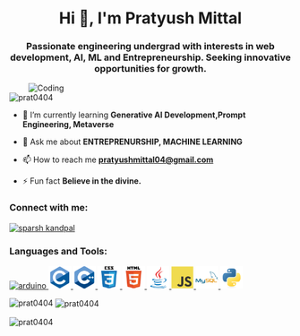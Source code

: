 <h1 align="center">Hi 👋, I'm Pratyush Mittal</h1>
<h3 align="center">Passionate engineering undergrad with interests in web development, AI, ML and Entrepreneurship. Seeking innovative opportunities for growth.</h3>

<img align="right" alt="Coding" width="470" src ="https://raw.githubusercontent.com/TheDudeThatCode/TheDudeThatCode/master/Assets/Designer.gif">

<p align="left"> <img src="https://komarev.com/ghpvc/?username=prat0404&label=Profile%20views&color=0e75b6&style=flat" alt="prat0404" /> </p>


- 🌱 I’m currently learning **Generative AI Development,Prompt Engineering, Metaverse**

- 💬 Ask me about **ENTREPRENURSHIP, MACHINE LEARNING**

- 📫 How to reach me **pratyushmittal04@gmail.com**

- ⚡ Fun fact **Believe in the divine.**

<h3 align="left">Connect with me:</h3>
<p align="left">
<a href="https://www.linkedin.com/in/pratyush-mittal/" target="blank"><img align="center" src="https://raw.githubusercontent.com/rahuldkjain/github-profile-readme-generator/master/src/images/icons/Social/linked-in-alt.svg" alt="sparsh kandpal" height="30" width="40" /></a>
</p>

<h3 align="left">Languages and Tools:</h3>
<p align="left"> <a href="https://www.arduino.cc/" target="_blank" rel="noreferrer"> <img src="https://cdn.worldvectorlogo.com/logos/arduino-1.svg" alt="arduino" width="40" height="40"/> </a> <a href="https://www.cprogramming.com/" target="_blank" rel="noreferrer"> <img src="https://raw.githubusercontent.com/devicons/devicon/master/icons/c/c-original.svg" alt="c" width="40" height="40"/> </a> <a href="https://www.w3schools.com/cpp/" target="_blank" rel="noreferrer"> <img src="https://raw.githubusercontent.com/devicons/devicon/master/icons/cplusplus/cplusplus-original.svg" alt="cplusplus" width="40" height="40"/> </a> <a href="https://www.w3schools.com/css/" target="_blank" rel="noreferrer"> <img src="https://raw.githubusercontent.com/devicons/devicon/master/icons/css3/css3-original-wordmark.svg" alt="css3" width="40" height="40"/> </a> <a href="https://www.w3.org/html/" target="_blank" rel="noreferrer"> <img src="https://raw.githubusercontent.com/devicons/devicon/master/icons/html5/html5-original-wordmark.svg" alt="html5" width="40" height="40"/> </a> <a href="https://www.java.com" target="_blank" rel="noreferrer"> <img src="https://raw.githubusercontent.com/devicons/devicon/master/icons/java/java-original.svg" alt="java" width="40" height="40"/> </a> <a href="https://developer.mozilla.org/en-US/docs/Web/JavaScript" target="_blank" rel="noreferrer"> <img src="https://raw.githubusercontent.com/devicons/devicon/master/icons/javascript/javascript-original.svg" alt="javascript" width="40" height="40"/> </a> <a href="https://www.mysql.com/" target="_blank" rel="noreferrer"> <img src="https://raw.githubusercontent.com/devicons/devicon/master/icons/mysql/mysql-original-wordmark.svg" alt="mysql" width="40" height="40"/> </a> <a href="https://www.python.org" target="_blank" rel="noreferrer"> <img src="https://raw.githubusercontent.com/devicons/devicon/master/icons/python/python-original.svg" alt="python" width="40" height="40"/> </a> </p>

<p><img align="left" src="https://github-readme-stats.vercel.app/api/top-langs?username=prat0404&show_icons=true&locale=en&layout=compact" alt="prat0404" /></p>

<p>&nbsp;<img align="center" src="https://github-readme-stats.vercel.app/api?username=prat0404&show_icons=true&locale=en" alt="prat0404" /></p>

<p><img align="center" src="https://github-readme-streak-stats.herokuapp.com/?user=prat0404&" alt="prat0404" /></p>
